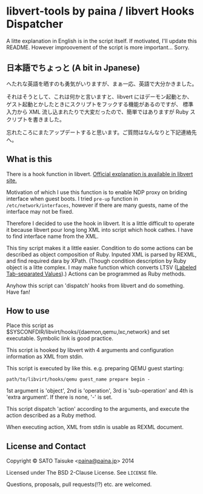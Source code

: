 libvert-tools by paina / libvert Hooks Dispatcher
=================================================

A litte explanation in English is in the script itself.
If motivated, I'll update this README.
However improovement of the script is more important... Sorry.

日本語でちょっと (A bit in Jpanese)
-----------------------------------
へたれな英語を晒すのも勇気がいりますが、まぁ一応、英語で大分かきました。

それはそうとして、これは何かと言いますと、libvert にはデーモン起動とか、
ゲスト起動とかしたときにスクリプトをフックする機能があるのですが、
標準入力から XML 流し込まれたりで大変だったので、簡単ではありますが Ruby
スクリプトを書きました。

忘れたころにまたアップデートすると思います。ご質問はなんなりと下記連絡先へ。

What is this
------------

There is a hook function in libvert.
[Official explanation is available in libvert site.](http://www.libvirt.org/hooks.html
"Hooks for specific system management")

Motivation of which I use this function is to enable NDP proxy on briding interface
when guest boots.
I tried `pre-up` function in `/etc/network/interfaces`, however if there are many guests,
name of the interface may not be fixed.

Therefore I decided to use the hook in libvert. It is a little difficult to operate it
because libvert pour long long XML into script which hook cathes.
I have to find interface name from the XML.

This tiny script makes it a little easier. Condition to do some actions can be described
as object composition of Ruby. Inputed XML is parsed by REXML, and find required dara by
XPath. (Though condition description by Ruby object is a litte complex. I may make function
which converts LTSV ([Labeled Tab-separated Values](http://ltsv.org)).) Actions can be
programmed as Ruby methods.

Anyhow this script can 'dispatch' hooks from libvert and do something. Have fan!

How to use
----------

Place this script as $SYSCONFDIR/libvirt/hooks/{daemon,qemu,lxc,network} 
and set executable. Symbolic link is good practice.

This script is hooked by libvert with 4 arguments and configuration
information as XML from stdin.

This script is executed by like this. e.g. preparing QEMU guest starting:

    path/to/libvirt/hooks/qemu guest_name prepare begin -

1st argument is 'object', 2nd is 'operation', 3rd is 'sub-operation'
and 4th is 'extra argument'. If there is none, '-' is set.

This script dispatch 'action' according to the arguments, and execute
the action described as a Ruby method.

When executing action, XML from stdin is usable as REXML document.

License and Contact
-------------------

Copyright © SATO Taisuke <<paina@paina.jp>> 2014

Licensed under The BSD 2-Clause License. See `LICENSE` file.

Questions, proposals, pull requests(!?) etc. are welcomed.